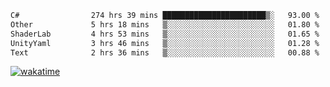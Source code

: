 <!--START_SECTION:waka-->

```txt
C#                274 hrs 39 mins ███████████████████████▒░   93.00 %
Other             5 hrs 18 mins   ▒░░░░░░░░░░░░░░░░░░░░░░░░   01.80 %
ShaderLab         4 hrs 53 mins   ▒░░░░░░░░░░░░░░░░░░░░░░░░   01.65 %
UnityYaml         3 hrs 46 mins   ▒░░░░░░░░░░░░░░░░░░░░░░░░   01.28 %
Text              2 hrs 36 mins   ▒░░░░░░░░░░░░░░░░░░░░░░░░   00.88 %
```

<!--END_SECTION:waka-->
[![wakatime](https://wakatime.com/badge/user/6c2f442e-41b4-42e3-bc06-d5d8203ad1da.svg)](https://wakatime.com/@6c2f442e-41b4-42e3-bc06-d5d8203ad1da)
